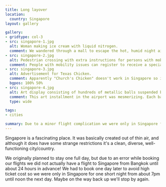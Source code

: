 ```yaml
---
title: Long layover
location:
  country: Singapore
layout: gallery

gallery:
- gridtype: col-3
- src: singapore-1.jpg
  alt: Woman making ice cream with liquid nitrogen.
  comment: We wandered through a mall to escape the hot, humid night air and found a delicious futuristic treat — ice cream made with liquid nitrogen!
- src: singapore-2.jpg
  alt: Pedestrian crossing with extra instructions for persons with mobility issues.
  comment: People with mobility issues can register to receive a special ard that will influence the traffic lights to give them more time while crossing the street. What a fantastic idea!
- src: singapore-3.jpg
  alt: Advertisement for Texas Chicken.
  comment: Apparently "Church's Chicken" doesn't work in Singapore so it was rebranded "Texas Chicken" lol
  bgpos: 100% 50%
- src: singapore-4.jpg
  alt: Art display consisting of hundreds of metallic balls suspended by computer-controlled cables.
  comment: This art installment in the airport was mesmerizing. Each ball was individually controlled by a computer to create a wide array of shapes and motion sequences. No one else seemed to enjoy it but us.
  type: wide

tags:
- cities

summary: Due to a minor flight complication we were only in Singapore for 18 hours and did not get to explore as much as we wanted. It was nice to use fast internet, drink tap water, and throw our TP in the toilet for one night though.
---
```


Singapore is a fascinating place. It was basically created out of thin air, and although it does have some strange restrictions it's a clean, diverse, well-functioning city/country.

We originally planned to stay one full day, but due to an error while booking our flights we did not actually have a flight to Singapore from Bangkok until about 24 hours in advance! We had to book one day later to avoid high ticket cost so we were only in Singapore for one short night from about 7pm until noon the next day. Maybe on the way back up we'll stop by again.
